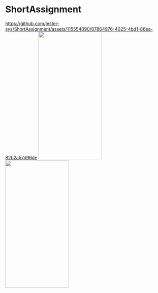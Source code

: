 # ShortAssignment

https://github.com/jester-sys/ShortAssignment/assets/115554090/07864976-4025-4bd1-86ea-82b2a57d96de
<img src="https://github.com/jester-sys/ShortAssignment/assets/115554090/0b3f2bc2-1033-4f83-a3f0-7c0a7b3ce041" width="200" height="400">
<img src="https://github.com/jester-sys/ShortAssignment/assets/115554090/377fc155-32e2-42fb-941f-5c91f0c8a86a" width="200" height="400">
